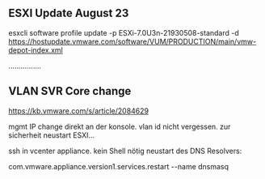 
## ESXI Update August 23

esxcli software profile update -p ESXi-7.0U3n-21930508-standard -d https://hostupdate.vmware.com/software/VUM/PRODUCTION/main/vmw-depot-index.xml

................
## VLAN SVR Core change

https://kb.vmware.com/s/article/2084629

mgmt IP change direkt an der konsole. vlan id nicht vergessen. zur sicherheit neustart ESXI...

ssh in vcenter appliance. kein Shell nötig
neustart des DNS Resolvers:

com.vmware.appliance.version1.services.restart --name dnsmasq
